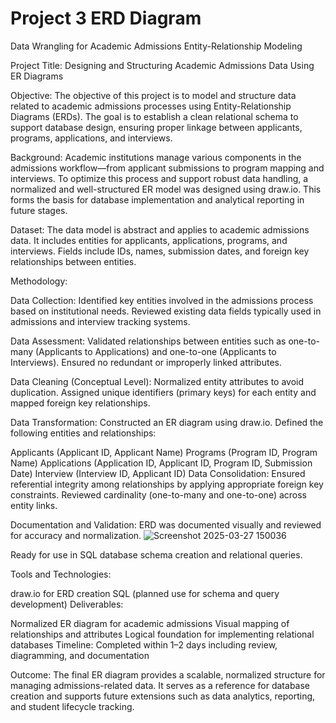 # Project 3 ERD Diagram
Data Wrangling for Academic Admissions Entity-Relationship Modeling

Project Title: Designing and Structuring Academic Admissions Data Using ER Diagrams

Objective:
The objective of this project is to model and structure data related to academic admissions processes using Entity-Relationship Diagrams (ERDs). The goal is to establish a clean relational schema to support database design, ensuring proper linkage between applicants, programs, applications, and interviews.

Background:
Academic institutions manage various components in the admissions workflow—from applicant submissions to program mapping and interviews. To optimize this process and support robust data handling, a normalized and well-structured ER model was designed using draw.io. This forms the basis for database implementation and analytical reporting in future stages.

Dataset:
The data model is abstract and applies to academic admissions data. It includes entities for applicants, applications, programs, and interviews. Fields include IDs, names, submission dates, and foreign key relationships between entities.

Methodology:

Data Collection:
Identified key entities involved in the admissions process based on institutional needs.
Reviewed existing data fields typically used in admissions and interview tracking systems.

Data Assessment:
Validated relationships between entities such as one-to-many (Applicants to Applications) and one-to-one (Applicants to Interviews).
Ensured no redundant or improperly linked attributes.

Data Cleaning (Conceptual Level):
Normalized entity attributes to avoid duplication.
Assigned unique identifiers (primary keys) for each entity and mapped foreign key relationships.

Data Transformation:
Constructed an ER diagram using draw.io.
Defined the following entities and relationships:

Applicants (Applicant ID, Applicant Name)
Programs (Program ID, Program Name)
Applications (Application ID, Applicant ID, Program ID, Submission Date)
Interview (Interview ID, Applicant ID)
Data Consolidation:
Ensured referential integrity among relationships by applying appropriate foreign key constraints.
Reviewed cardinality (one-to-many and one-to-one) across entity links.

Documentation and Validation:
ERD was documented visually and reviewed for accuracy and normalization.
![Screenshot 2025-03-27 150036](https://github.com/user-attachments/assets/0e5ef980-91a7-40a8-89c4-f6304c172658)

Ready for use in SQL database schema creation and relational queries.

Tools and Technologies:

draw.io for ERD creation
SQL (planned use for schema and query development)
Deliverables:

Normalized ER diagram for academic admissions
Visual mapping of relationships and attributes
Logical foundation for implementing relational databases
Timeline:
Completed within 1–2 days including review, diagramming, and documentation

Outcome:
The final ER diagram provides a scalable, normalized structure for managing admissions-related data. It serves as a reference for database creation and supports future extensions such as data analytics, reporting, and student lifecycle tracking.





